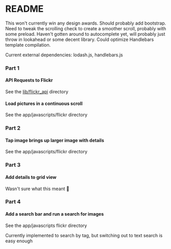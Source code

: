 # README

This won't currently win any design awards. Should probably add bootstrap. Need
to tweak the scrolling check to create a smoother scroll, probably with some preload.
Haven't gotten around to autocomplete yet, will probably just throw in lookahead
or some decent library. Could optimize Handlebars template compilation.

Current external dependencies: lodash.js, handlebars.js

### Part 1

#### API Requests to Flickr
See the [lib/flickr_api](https://github.com/jrob8577/flickr_app/tree/master/lib/flickr_api) directory

#### Load pictures in a continuous scroll
See the app/javascripts/flickr directory

### Part 2

#### Tap image brings up larger image with details
See the app/javascripts/flickr directory

### Part 3

#### Add details to grid view
Wasn't sure what this meant :shrug:

### Part 4

#### Add a search bar and run a search for images
See the app/javascripts flickr directory

Currently implemented to search by tag, but switching out to text search is easy enough